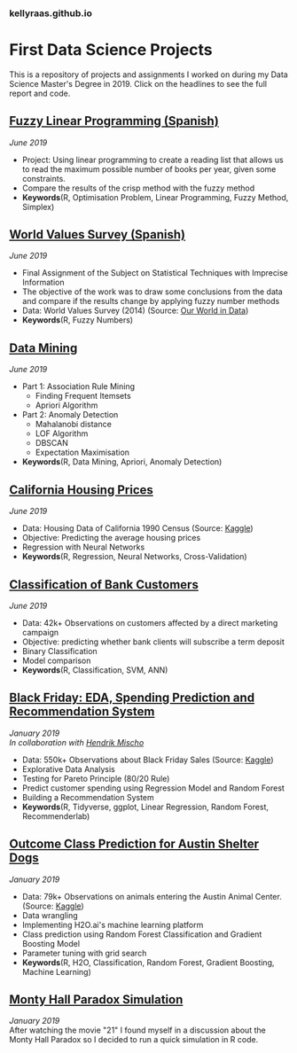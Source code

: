 ### kellyraas.github.io

# First Data Science Projects

This is a repository of projects and assignments I worked on during my Data Science Master's Degree in 2019. Click on the headlines to see the full report and code.

## [Fuzzy Linear Programming (Spanish)](https://kellyraas.github.io/Projects/Linear_Programming/linear-opt-problem-reading-list.html)
*June 2019* </br>
- Project: Using linear programming to create a reading list that allows us to read the maximum possible number of books per year, given some constraints.
- Compare the results of the crisp method with the fuzzy method  </br>
- **Keywords**(R, Optimisation Problem, Linear Programming, Fuzzy Method, Simplex)


## [World Values Survey (Spanish)](https://kellyraas.github.io/Projects/World_Values_Survey/Trabajo-Final.html)
*June 2019* </br>
- Final Assignment of the Subject on Statistical Techniques with Imprecise Information
- The objective of the work was to draw some conclusions from the data and compare if the results change by applying fuzzy number methods
- Data: World Values Survey (2014) (Source: [Our World in Data](https://ourworldindata.org/trust#trust-and-economic-outcomes.))  </br>
- **Keywords**(R, Fuzzy Numbers)

## [Data Mining](https://kellyraas.github.io/Projects/Data_Mining/Data_Mining.html)
*June 2019* </br>
- Part 1: Association Rule Mining
  - Finding Frequent Itemsets
  - Apriori Algorithm
- Part 2: Anomaly Detection
  - Mahalanobi distance
  - LOF Algorithm
  - DBSCAN
  - Expectation Maximisation  </br>
- **Keywords**(R, Data Mining, Apriori, Anomaly Detection)


## [California Housing Prices](https://kellyraas.github.io/Projects/California_Housing_Prices/California_Housing_Prices.html)
*June 2019* </br>
- Data: Housing Data of California 1990 Census (Source: [Kaggle](https://www.kaggle.com/camnugent/california-housing-prices))
- Objective: Predicting the average housing prices
- Regression with Neural Networks  </br>
- **Keywords**(R, Regression, Neural Networks, Cross-Validation)


## [Classification of Bank Customers](https://kellyraas.github.io/Projects/Classification_Bank/Bank_Customers_Classificacion.html)
*June 2019* </br>
- Data: 42k+ Observations on customers affected by a direct marketing campaign
- Objective: predicting whether bank clients will subscribe a term deposit  
- Binary Classification
- Model comparison  </br>
- **Keywords**(R, Classification, SVM, ANN)


## [Black Friday: EDA, Spending Prediction and Recommendation System](https://kellyraas.github.io/Projects/Black_Friday/Black_Friday.html)
*January 2019* </br>
*In collaboration with [Hendrik Mischo](https://github.com/hendrik-mischo)*
- Data: 550k+ Observations about Black Friday Sales (Source: [Kaggle](https://www.kaggle.com/mehdidag/black-friday/home))
- Explorative Data Analysis
- Testing for Pareto Principle (80/20 Rule)
- Predict customer spending using Regression Model and Random Forest
- Building a Recommendation System  </br>
- **Keywords**(R, Tidyverse, ggplot, Linear Regression, Random Forest, Recommenderlab)


## [Outcome Class Prediction for Austin Shelter Dogs](https://kellyraas.github.io/Projects/Austin_Animal_Shelter/Austin_Animal_Shelter.html)
*January 2019*
- Data: 79k+ Observations on animals entering the Austin Animal Center. (Source: [Kaggle](https://www.kaggle.com/aaronschlegel/austin-animal-center-shelter-intakes-and-outcomes#aac_outcomes.csv))
- Data wrangling
- Implementing H2O.ai's machine learning platform
- Class prediction using Random Forest Classification and Gradient Boosting Model
- Parameter tuning with grid search </br>
- **Keywords**(R, H2O, Classification, Random Forest, Gradient Boosting, Machine Learning)

## [Monty Hall Paradox Simulation](kellyraas.github.io/Projects/Monty_Hall_Simulation/Monty_Hall_Simulation.html)
*January 2019* </br>
After watching the movie "21" I found myself in a discussion about the Monty Hall Paradox so I decided to run a quick simulation in R code.
